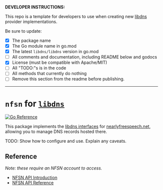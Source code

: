 **DEVELOPER INSTRUCTIONS:**

This repo is a template for developers to use when creating new
[libdns](https://github.com/libdns/libdns) provider implementations.

Be sure to update:

- [X] The package name
- [X] The Go module name in go.mod
- [X] The latest `libdns/libdns` version in go.mod
- [ ] All comments and documentation, including README below and godocs
- [X] License (must be compatible with Apache/MIT)
- [ ] All "TODO:"s is in the code
- [ ] All methods that currently do nothing
- [ ] Remove this section from the readme before publishing.

---

`nfsn` for [`libdns`](https://github.com/libdns/libdns)
=======================

[![Go Reference](https://pkg.go.dev/badge/test.svg)](https://pkg.go.dev/github.com/libdns/nfsn)

This package implements the [libdns interfaces](https://github.com/libdns/libdns) for
[nearlyfreespeech.net](https://www.nearlyfreespeech.net), allowing you to manage DNS records hosted
there.

TODO: Show how to configure and use. Explain any caveats.

## Reference

_Note: these require an NFSN account to access._

* [NFSN API Introduction](https://members.nearlyfreespeech.net/wiki/API/Introduction)
* [NFSN API Reference](https://members.nearlyfreespeech.net/wiki/API/Reference)
